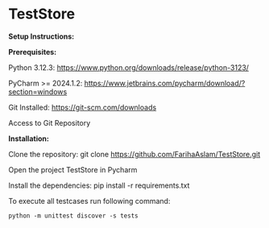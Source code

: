 # TestStore

**Setup Instructions:** 

**Prerequisites:**

Python 3.12.3: https://www.python.org/downloads/release/python-3123/

PyCharm >= 2024.1.2: https://www.jetbrains.com/pycharm/download/?section=windows

Git Installed: https://git-scm.com/downloads

Access to Git Repository


**Installation:**

Clone the repository: 
git clone https://github.com/FarihaAslam/TestStore.git

Open the project TestStore in Pycharm

Install the dependencies: pip install -r requirements.txt

To execute all testcases run following command:

    python -m unittest discover -s tests
